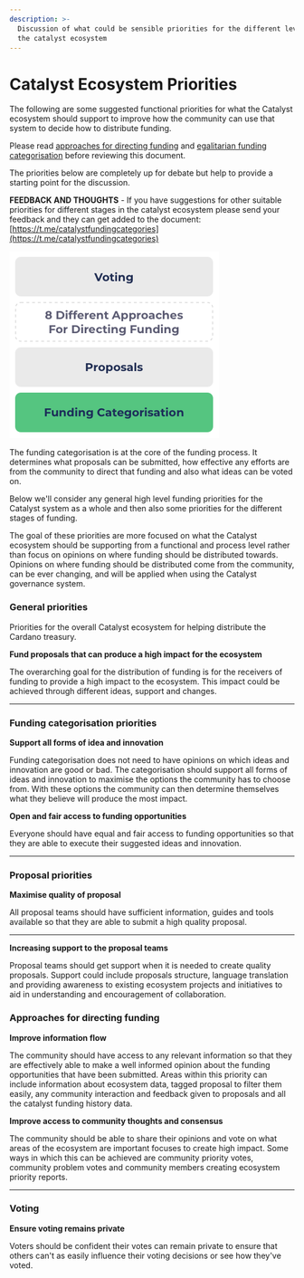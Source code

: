 ```yaml
---
description: >-
  Discussion of what could be sensible priorities for the different levels of
  the catalyst ecosystem
---
```


# Catalyst Ecosystem Priorities

The following are some suggested functional priorities for what the Catalyst ecosystem should support to improve how the community can use that system to decide how to distribute funding.

Please read [approaches for directing funding](catalyst-ecosystem-priorities.md#approaches-to-directing-funding) and [egalitarian funding categorisation](../analysis/egalitarian-funding-categorisation.md) before reviewing this document.

The priorities below are completely up for debate but help to provide a starting point for the discussion.&#x20;



**FEEDBACK AND THOUGHTS** - If you have suggestions for other suitable priorities for different stages in the catalyst ecosystem please send your feedback and they can get added to the document: [https://t.me/catalystfundingcategories](https://t.me/catalystfundingcategories)



![Relevant funding stages that impact funding distribution](../.gitbook/assets/egalitarian-funding.png)

The funding categorisation is at the core of the funding process. It determines what proposals can be submitted, how effective any efforts are from the community to direct that funding and also what ideas can be voted on.

Below we'll consider any general high level funding priorities for the Catalyst system as a whole and then also some priorities for the different stages of funding.

The goal of these priorities are more focused on what the Catalyst ecosystem should be supporting from a functional and process level rather than focus on opinions on where funding should be distributed towards. Opinions on where funding should be distributed come from the community, can be ever changing, and will be applied when using the Catalyst governance system.



### General priorities

Priorities for the overall Catalyst ecosystem for helping distribute the Cardano treasury.



**Fund proposals that can produce a high impact for the ecosystem**

The overarching goal for the distribution of funding is for the receivers of funding to provide a high impact to the ecosystem. This impact could be achieved through different ideas, support and changes.

****

### Funding categorisation priorities

**Support all forms of idea and innovation**

Funding categorisation does not need to have opinions on which ideas and innovation are good or bad. The categorisation should support all forms of ideas and innovation to maximise the options the community has to choose from. With these options the community can then determine themselves what they believe will produce the most impact.



**Open and fair access to funding opportunities**

Everyone should have equal and fair access to funding opportunities so that they are able to execute their suggested ideas and innovation.

****

### **Proposal priorities**

**Maximise quality of proposal**

All proposal teams should have sufficient information, guides and tools available so that they are able to submit a high quality proposal.

****

**Increasing support to the proposal teams**

Proposal teams should get support when it is needed to create quality proposals. Support could include proposals structure, language translation and providing awareness to existing ecosystem projects and initiatives to aid in understanding and encouragement of collaboration.



### Approaches for directing funding

**Improve information flow**

The community should have access to any relevant information so that they are effectively able to make a well informed opinion about the funding opportunities that have been submitted. Areas within this priority can include information about ecosystem data, tagged proposal to filter them easily, any community interaction and feedback given to proposals and all the catalyst funding history data.



**Improve access to community thoughts and consensus**

The community should be able to share their opinions and vote on what areas of the ecosystem are important focuses to create high impact. Some ways in which this can be achieved are community priority votes, community problem votes and community members creating ecosystem priority reports.

****

### **Voting**

**Ensure voting remains private**

Voters should be confident their votes can remain private to ensure that others can't as easily influence their voting decisions or see how they've voted.
